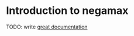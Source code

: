 # Introduction to negamax

TODO: write [great documentation](http://jacobian.org/writing/what-to-write/)
